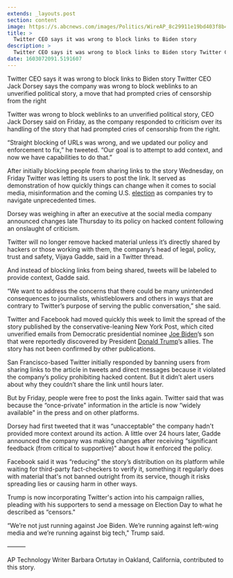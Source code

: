 ```yaml
--- 
extends: _layouts.post 
section: content 
image: https://s.abcnews.com/images/Politics/WireAP_8c29911e19bd403f8b4ed411bff10f5f_16x9_992.jpg 
title: > 
  Twitter CEO says it was wrong to block links to Biden story 
description: > 
  Twitter CEO says it was wrong to block links to Biden story Twitter CEO Jack Dorsey says the company was wrong to block weblinks to an unverified political story, a move that had prompted cries of censorship from the rightTwitter was wrong to block weblinks to an unverified political story, CEO Jack Dorsey said on Friday, as the company responded to criticism over its handling of the story that had prompted cries of censorship from the right.“Straight blocking of URLs was wrong, and we updated our policy and enforcement to fix,” he tweeted.Dorsey was weighing in after an executive at the social media company announced changes late Thursday to its policy on hacked content following an onslaught of criticism.San Francisco-based Twitter initially responded by banning users from sharing links to the article in tweets and direct messages because it violated the company’s policy prohibiting hacked content.But by Friday, people were free to post the links again. 
date: 1603072091.5191607 
--- 
```

<div><p>Twitter CEO says it was wrong to block links to Biden story Twitter CEO Jack Dorsey says the company was wrong to block weblinks to an unverified political story, a move that had prompted cries of censorship from the right</p><p>Twitter was wrong to block weblinks to an         unverified political story, CEO Jack Dorsey said on Friday, as the company responded to criticism over its handling of the story that had prompted cries of censorship from the right.</p><p>&#8220;Straight blocking of URLs was wrong, and we updated our policy and enforcement to fix,&#8221; he tweeted. &#8220;Our goal is to attempt to add context, and now we have capabilities to do that.&#8221;</p><p class="Ad incontentTeads incontentTeads--story ad-slot"></p><p id="_ap_link_election_Elections_">After initially blocking people from sharing links to the story Wednesday, on Friday Twitter was letting its users to post the link. It served as demonstration of how quickly things can change when it comes to social media, misinformation and the coming U.S. <a href="https://abcnews.go.com/alerts/Elections" id="_ap_link_election_Elections_" target="_blank">election</a> as companies try to navigate unprecedented times.</p><p>Dorsey was weighing in after an executive at the social media company announced changes late Thursday to its policy on hacked content following an onslaught of criticism.</p><p>Twitter will no longer remove hacked material unless it&#8217;s directly shared by hackers or those working with them, the company&#8217;s head of legal, policy, trust and safety, Vijaya Gadde, said in a Twitter thread.</p><p>And instead of blocking links from being shared, tweets will be labeled to provide context, Gadde said.</p><p>&#8220;We want to address the concerns that there could be many unintended consequences to journalists, whistleblowers and others in ways that are contrary to Twitter&#8217;s purpose of serving the public conversation,&#8221; she said.</p><p id="_ap_link_Joe Biden_JoeBiden_">Twitter and Facebook had moved quickly this week to limit the spread of the story published by the conservative-leaning New York Post, which cited unverified emails from Democratic presidential nominee <a href="https://abcnews.go.com/alerts/JoeBiden" id="_ap_link_Joe Biden_JoeBiden_" target="_blank">Joe Biden</a>&#8217;s son that were reportedly discovered by President <a href="https://abcnews.go.com/alerts/DonaldTrump" id="_ap_link_Donald Trump_DonaldTrump_" target="_blank">Donald Trump</a>&#8217;s allies. The story has not been confirmed by other publications.</p><p>San Francisco-based Twitter initially responded by banning users from sharing links to the article in tweets and direct messages because it violated the company&#8217;s policy prohibiting hacked content. But it didn&#8217;t alert users about why they couldn&#8217;t share the link until hours later.</p><p>But by Friday, people were free to post the links again. Twitter said that was because the &#8220;once-private" information in the article is now &#8220;widely available" in the press and on other platforms.</p><p class="Ad incontentTeads2 incontentTeads2--story ad-slot"></p><p>Dorsey had first tweeted that it was &#8220;unacceptable&#8221; the company hadn't provided more context around its action. A little over 24 hours later, Gadde announced the company was making changes after receiving &#8220;significant feedback (from critical to supportive)" about how it enforced the policy.</p><p>Facebook said it was &#8220;reducing&#8221; the story&#8217;s distribution on its platform while waiting for third-party fact-checkers to verify it, something it regularly does with material that's not banned outright from its service, though it risks spreading lies or causing harm in other ways.</p><p>Trump is now incorporating Twitter's action into his campaign rallies, pleading with his supporters to send a message on Election Day to what he described as &#8220;censors."</p><p>&#8220;We&#8217;re not just running against Joe Biden. We&#8217;re running against left-wing media and we&#8217;re running against big tech," Trump said.</p><p>&#8212;&#8212;&#8212;</p><p>AP Technology Writer Barbara Ortutay in Oakland, California, contributed to this story.</p></div>